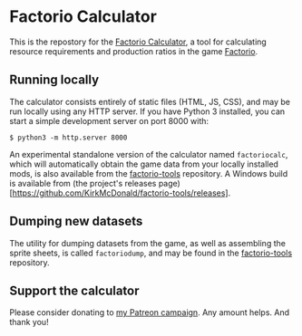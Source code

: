 # Factorio Calculator

This is the repostory for the [Factorio Calculator](https://kirkmcdonald.github.io/calc.html), a tool for calculating resource requirements and production ratios in the game [Factorio](https://factorio.com/).

## Running locally

The calculator consists entirely of static files (HTML, JS, CSS), and may be run locally using any HTTP server. If you have Python 3 installed, you can start a simple development server on port 8000 with:

```text
$ python3 -m http.server 8000
```

An experimental standalone version of the calculator named `factoriocalc`, which will automatically obtain the game data from your locally installed mods, is also available from the [factorio-tools](https://github.com/KirkMcDonald/factorio-tools) repository. A Windows build is available from (the project's releases page)[https://github.com/KirkMcDonald/factorio-tools/releases].

## Dumping new datasets

The utility for dumping datasets from the game, as well as assembling the sprite sheets, is called `factoriodump`, and may be found in the [factorio-tools](https://github.com/KirkMcDonald/factorio-tools) repository.

## Support the calculator

Please consider donating to [my Patreon campaign](https://www.patreon.com/kirkmcdonald). Any amount helps. And thank you!
